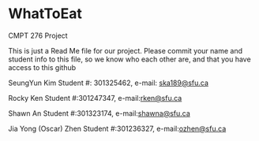 # WhatToEat
CMPT 276 Project

This is just a Read Me file for our project. Please commit your name and student info to this file,
so we know who each other are, and that you have access to this github

SeungYun Kim 
Student #: 301325462, e-mail: ska189@sfu.ca

Rocky Ken
Student #:301247347, e-mail:rken@sfu.ca

Shawn An
Student #:301323174, e-mail:shawna@sfu.ca

Jia Yong (Oscar) Zhen
Student #:301236327, e-mail:ozhen@sfu.ca
